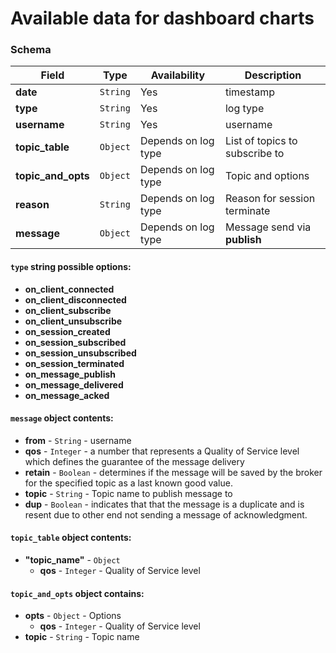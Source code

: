 # Available data for dashboard charts

### Schema

| Field              | Type     | Availability        | Description                    |
| ------------------ | -------- | ------------------- | ------------------------------ |
| **date**           | `String` | Yes                 | timestamp                      |
| **type**           | `String` | Yes                 | log type                       |
| **username**       | `String` | Yes                 | username                       |
| **topic_table**    | `Object` | Depends on log type | List of topics to subscribe to |
| **topic_and_opts** | `Object` | Depends on log type | Topic and options              |
| **reason**         | `String` | Depends on log type | Reason for session terminate   |
| **message**        | `Object` | Depends on log type | Message send via **publish**   |

#### `type` string possible options:
  - **on_client_connected**
  - **on_client_disconnected**
  - **on_client_subscribe**
  - **on_client_unsubscribe**
  - **on_session_created**
  - **on_session_subscribed**
  - **on_session_unsubscribed**
  - **on_session_terminated**
  - **on_message_publish**
  - **on_message_delivered**
  - **on_message_acked**

#### `message` object contents:
  - **from** - `String` - username
  - **qos** - `Integer` - a number that represents a Quality of Service level which defines the guarantee of the message delivery
  - **retain** - `Boolean` - determines if the message will be saved by the broker for the specified topic as a last known good value.
  - **topic** - `String` - Topic name to publish message to
  - **dup** - `Boolean` - indicates that that the message is a duplicate and is resent due to other end not sending a message of acknowledgment.

#### `topic_table` object contents:
  - **"topic_name"** - `Object`
    - **qos** - `Integer` - Quality of Service level

#### `topic_and_opts` object contains:
  - **opts** - `Object` - Options
    - **qos** - `Integer` - Quality of Service level
  - **topic** - `String` - Topic name

